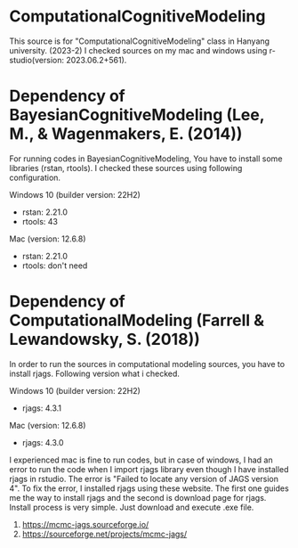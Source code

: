 # ComputationalCognitiveModeling
This source is for "ComputationalCognitiveModeling" class in Hanyang university. (2023-2) I checked sources on my mac and windows using r-studio(version: 2023.06.2+561).

# Dependency of BayesianCognitiveModeling (Lee, M., & Wagenmakers, E. (2014))

For running codes in BayesianCognitiveModeling, You have to install some libraries (rstan, rtools). I checked these sources using following configuration.

Windows 10 (builder version: 22H2)
- rstan: 2.21.0
- rtools: 43
  
Mac (version: 12.6.8)
- rstan: 2.21.0
- rtools: don't need
  
# Dependency of ComputationalModeling (Farrell & Lewandowsky, S. (2018))

In order to run the sources in computational modeling sources, you have to install rjags. Following version what i checked.

Windows 10 (builder version: 22H2)
- rjags: 4.3.1
  
Mac (version: 12.6.8)
- rjags: 4.3.0

I experienced mac is fine to run codes, but in case of windows, I had an error to run the code when I import rjags library even though I have installed rjags in rstudio. The error is "Failed to locate any version of JAGS version 4". To fix the error, I installed rjags using these website. The first one guides me the way to install rjags and the second is download page for rjags. Install process is very simple. Just download and execute .exe file. 

1. https://mcmc-jags.sourceforge.io/
2. https://sourceforge.net/projects/mcmc-jags/

